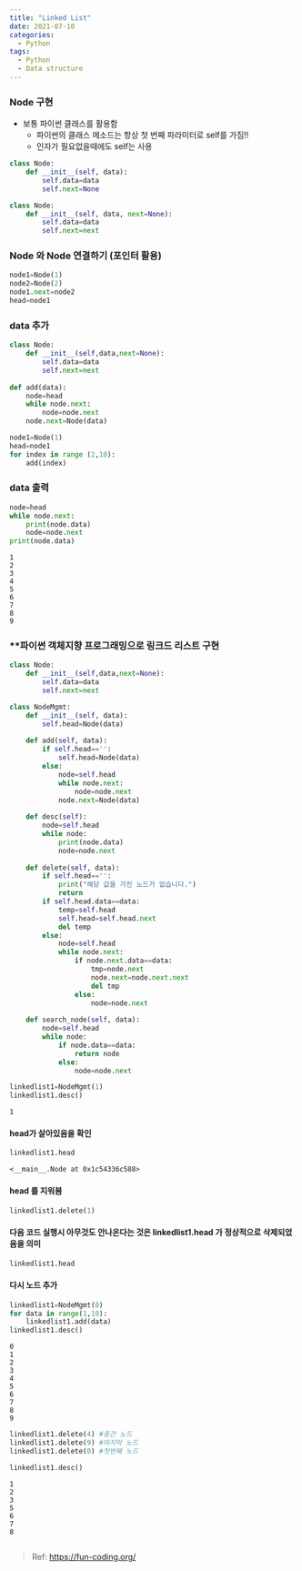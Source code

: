 ```yaml
---
title: "Linked List" 
date: 2021-07-10  
categories:
  - Python
tags:
  - Python
  - Data structure
---
```


### Node 구현
* 보통 파이썬 클래스를 활용함
    - 파이썬의 클래스 메소드는 항상 첫 번째 파라미터로 self를 가짐!! 
    - 인자가 필요없을때에도 self는 사용


```python
class Node:
    def __init__(self, data):
        self.data=data
        self.next=None
```


```python
class Node:
    def __init__(self, data, next=None):
        self.data=data
        self.next=next
```

### Node 와 Node 연결하기 (포인터 활용)


```python
node1=Node(1)
node2=Node(2)
node1.next=node2
head=node1
```

### data 추가


```python
class Node:
    def __init__(self,data,next=None):
        self.data=data
        self.next=next
        
def add(data):
    node=head
    while node.next:
        node=node.next
    node.next=Node(data)
```


```python
node1=Node(1)
head=node1
for index in range (2,10):
    add(index)
```

### data 출력


```python
node=head
while node.next:
    print(node.data)
    node=node.next
print(node.data)
```

    1
    2
    3
    4
    5
    6
    7
    8
    9
    

### **파이썬 객체지향 프로그래밍으로 링크드 리스트 구현


```python
class Node:
    def __init__(self,data,next=None):
        self.data=data
        self.next=next

class NodeMgmt:
    def __init__(self, data):
        self.head=Node(data)
    
    def add(self, data):
        if self.head=='':
            self.head=Node(data)
        else:
            node=self.head
            while node.next:
                node=node.next
            node.next=Node(data)
        
    def desc(self):
        node=self.head
        while node:
            print(node.data)
            node=node.next
            
    def delete(self, data):
        if self.head=='':
            print("해당 값을 가진 노드가 없습니다.")
            return
        if self.head.data==data:
            temp=self.head
            self.head=self.head.next
            del temp
        else:
            node=self.head
            while node.next:
                if node.next.data==data:
                    tmp=node.next
                    node.next=node.next.next
                    del tmp
                else:
                    node=node.next
    
    def search_node(self, data):
        node=self.head
        while node:
            if node.data==data:
                return node
            else:
                node=node.next
```


```python
linkedlist1=NodeMgmt(1)
linkedlist1.desc()
```

    1
    

#### head가 살아있음을 확인


```python
linkedlist1.head
```




    <__main__.Node at 0x1c54336c588>



#### head 를 지워봄


```python
linkedlist1.delete(1)
```

#### 다음 코드 실행시 아무것도 안나온다는 것은 linkedlist1.head 가 정상적으로 삭제되었음을 의미


```python
linkedlist1.head
```

#### 다시 노드 추가


```python
linkedlist1=NodeMgmt(0)
for data in range(1,10):
    linkedlist1.add(data)
linkedlist1.desc()
```

    0
    1
    2
    3
    4
    5
    6
    7
    8
    9
    


```python
linkedlist1.delete(4) #중간 노드
linkedlist1.delete(9) #마지막 노드 
linkedlist1.delete(0) #첫번째 노드
```


```python
linkedlist1.desc()
```

    1
    2
    3
    5
    6
    7
    8
    


```python

```


> Ref: https://fun-coding.org/